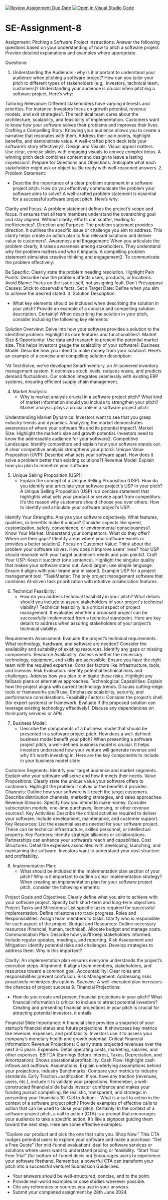 [![Review Assignment Due Date](https://classroom.github.com/assets/deadline-readme-button-22041afd0340ce965d47ae6ef1cefeee28c7c493a6346c4f15d667ab976d596c.svg)](https://classroom.github.com/a/4bgukiqw)
[![Open in Visual Studio Code](https://classroom.github.com/assets/open-in-vscode-2e0aaae1b6195c2367325f4f02e2d04e9abb55f0b24a779b69b11b9e10269abc.svg)](https://classroom.github.com/online_ide?assignment_repo_id=15379914&assignment_repo_type=AssignmentRepo)
# SE-Assignment-8
 Assignment: Pitching a Software Project
 Instructions:
Answer the following questions based on your understanding of how to pitch a software project. Provide detailed explanations and examples where appropriate.

 Questions:

1. Understanding the Audience:
   -why is it important to understand your audience when pitching a software project? How can you tailor your pitch to different types of stakeholders (e.g., investors, technical team, customers)?
Understanding your audience is crucial when pitching a software project. Here’s why:

Tailoring Relevance: Different stakeholders have varying interests and priorities. For instance:
Investors focus on growth potential, revenue models, and exit strategies1.
The technical team cares about the architecture, scalability, and feasibility of implementation.
Customers want to know how your software solves their problems and improves their lives.
Crafting a Compelling Story: Knowing your audience allows you to create a narrative that resonates with them. Address their pain points, highlight benefits, and demonstrate value. A well-crafted pitch deck tells your software’s story effectively2.
Design and Visuals: Visual appeal matters. Use clear, concise slides with engaging visuals to convey complex ideas. A winning pitch deck combines content and design to leave a lasting impression1.
Prepare for Questions and Objections: Anticipate what each stakeholder might ask or object to. Be ready with well-reasoned answers.
2. Problem Statement:
   - Describe the importance of a clear problem statement in a software project pitch. How do you effectively communicate the problem your software aims to solve?
A well-crafted problem statement is essential for a successful software project pitch. Here’s why:

Clarity and Focus: A problem statement defines the project’s scope and focus. It ensures that all team members understand the overarching goal and stay aligned. Without clarity, efforts can scatter, leading to inefficiencies1.
Direction and Purpose: The problem statement provides direction. It outlines the specific issue or challenge you aim to address. This clarity helps create an action plan to find relevant solutions and deliver value to customers1.
Awareness and Engagement: When you articulate the problem clearly, it raises awareness among stakeholders. They understand why the problem matters and who it impacts. A compelling problem statement stimulates creative thinking and engagement2.
To communicate the problem effectively:

Be Specific: Clearly state the problem needing resolution.
Highlight Pain Points: Describe how the problem affects users, products, or locations.
Avoid Blame: Focus on the issue itself, not assigning fault.
Don’t Presuppose Causes: Stick to observable facts.
Set a Target Date: Define when you aim to achieve the desired state3.
3. Solution Description:
   - What key elements should be included when describing the solution in your pitch? Provide an example of a concise and compelling solution description.
   Certainly! When describing the solution in your pitch, consider including the following key elements:

Solution Overview: Delve into how your software provides a solution to the identified problem. Highlight its core features and functionalities1.
Market Size & Opportunity: Use data and research to present the potential market size. This helps investors gauge the scalability of your software1.
Business Model: Describe how you intend to make money from your solution1.
Here’s an example of a concise and compelling solution description:

"At TechSolve, we’ve developed SmartInventory, an AI-powered inventory management system. It optimizes stock levels, reduces waste, and predicts demand fluctuations. Our solution integrates seamlessly with existing ERP systems, ensuring efficient supply chain management. 

4. Market Analysis:
   - Why is market analysis crucial in a software project pitch? What kind of market information should you include to strengthen your pitch?
   Market analysis plays a crucial role in a software project pitch:

Understanding Market Dynamics: Investors want to see that you grasp industry trends and dynamics. Analyzing the market demonstrates awareness of where your software fits and its potential impact1.
Market Size: Highlight the market’s size and growth potential. Investors need to know the addressable audience for your software2.
Competitive Landscape: Identify competitors and explain how your software stands out. A clear competitive analysis strengthens your pitch3.
Unique Value Proposition (UVP): Describe what sets your software apart. How does it solve a problem better than existing solutions?1
Revenue Model: Explain how you plan to monetize your software.

5. Unique Selling Proposition (USP):
   - Explain the concept of a Unique Selling Proposition (USP). How do you identify and articulate your software project's USP in your pitch?
   A Unique Selling Proposition (USP) is a concise statement that highlights what sets your product or service apart from competitors. It’s the reason why customers should choose you over others. How to identify and articulate your software project’s USP:

Identify Your Strengths:
Analyze your software objectively. What features, qualities, or benefits make it unique?
Consider aspects like speed, customization, safety, convenience, or environmental consciousness1.
Know Your Market:
Understand your competitors. What do they offer? Where are their gaps?
Identify areas where your software excels or provides a better solution2.
Focus on Customer Value:
Think about the problem your software solves. How does it improve users’ lives?
Your USP should resonate with your target audience’s needs and pain points1.
Craft Your USP:
Keep it succinct (one sentence).
Highlight the singular quality that makes your software stand out.
Avoid jargon; use simple language.
Ensure it aligns with your brand and mission3.
Example USP for a project management tool: "TaskMaster: The only project management software that combines AI-driven task prioritization with intuitive collaboration features.

6. Technical Feasibility:
   - How do you address technical feasibility in your pitch? What details should you include to assure stakeholders of your project's technical viability?
   Technical feasibility is a critical aspect of project management. It evaluates whether a proposed project can be successfully implemented from a technical standpoint. Here are key details to address when assuring stakeholders of your project’s technical viability:

Requirements Assessment:
Evaluate the project’s technical requirements. What technology, hardware, and software are needed?
Consider the availability and suitability of existing resources.
Identify any gaps or missing components.
Resource Availability:
Assess whether the necessary technology, equipment, and skills are accessible.
Ensure you have the right team with the required expertise.
Consider factors like infrastructure, tools, and licenses.
Risk Evaluation:
Identify potential technical risks and challenges.
Address how you plan to mitigate these risks.
Highlight any fallback plans or alternative approaches.
Technological Capabilities:
Explain how the project aligns with current technology trends.
Discuss cutting-edge tools or frameworks you’ll use.
Emphasize scalability, security, and performance considerations.
Feasibility Factors:
Consider the project’s shell (for expert systems) or framework.
Evaluate if the proposed solution can leverage existing technology effectively1.
Discuss any dependencies on third-party services or APIs.

7. Business Model:
   - Describe the components of a business model that should be presented in a software project pitch. How does a well-defined business model benefit your pitch?
   When presenting a software project pitch, a well-defined business model is crucial. It helps investors understand how your venture will generate revenue and why it’s worth investing in. Here are the key components to include in your business model slide:

Customer Segments:
Identify your target audience and market segments.
Explain who your software will serve and how it meets their needs.
Value Propositions:
Clearly state the unique value your software offers to customers.
Highlight the problem it solves or the benefits it provides.
Channels:
Outline how your software will reach the target customers.
Describe distribution channels, marketing strategies, and sales approaches.
Revenue Streams:
Specify how you intend to make money.
Consider subscription models, one-time purchases, licensing, or other revenue sources1.
Key Activities:
Describe the critical activities required to deliver your software.
Include development, maintenance, and customer support.
Key Resources:
List the essential assets needed for your software project.
These can be technical infrastructure, skilled personnel, or intellectual property.
Key Partners:
Identify strategic alliances or collaborations.
Partnerships can enhance your software’s reach and capabilities.
Cost Structures:
Detail the expenses associated with developing, launching, and maintaining the software.
Investors want to understand your cost structure and profitability.

8. Implementation Plan:
   - What should be included in the implementation plan section of your pitch? Why is it important to outline a clear implementation strategy?
When creating an implementation plan for your software project pitch, consider the following elements:

Project Goals and Objectives:
Clearly define what you aim to achieve with your software project.
Specify both short-term and long-term objectives.
Project Tasks and Milestones:
List specific tasks required for successful implementation.
Define milestones to track progress.
Roles and Responsibilities:
Assign team members to tasks.
Clarify who is responsible for each aspect of the project.
Budget and Resources:
Outline necessary resources (financial, human, technical).
Allocate budget and manage costs.
Communication Plan:
Describe how you’ll keep stakeholders informed.
Include regular updates, meetings, and reporting.
Risk Assessment and Mitigation:
Identify potential risks and challenges.
Develop strategies to address them.
Why is this important?

Clarity: An implementation plan ensures everyone understands the project’s execution steps.
Alignment: It aligns team members, stakeholders, and resources toward a common goal.
Accountability: Clear roles and responsibilities prevent confusion.
Risk Management: Addressing risks proactively minimizes disruptions.
Success: A well-executed plan increases the chances of project success
9. Financial Projections:
   - How do you create and present financial projections in your pitch? What financial information is critical to include to attract potential investors?
Creating and presenting financial projections in your pitch is crucial for attracting potential investors. it entails:

Financial Slide Importance:
A financial slide provides a snapshot of your startup’s financial status and future projections.
It showcases key metrics like revenue, expenses, and profitability.
Investors use it to assess your company’s monetary health and growth potential.
Critical Financial Information:
Revenue Projections: Clearly state projected revenues over the next 3-5 years.
Expenses: Detail operating costs, marketing, salaries, and other expenses.
EBITDA (Earnings Before Interest, Taxes, Depreciation, and Amortization): Shows operational profitability.
Cash Flow: Highlight cash inflows and outflows.
Assumptions: Explain underlying assumptions behind your projections.
Industry Benchmarks: Compare your metrics to industry standards.
Early Traction Justification:
If you have any traction (revenues, users, etc.), include it to validate your projections.
Remember, a well-constructed financial slide builds investor confidence and makes your funding pursuit compelling. Be realistic, transparent, and strategic in presenting your financials
10. Call to Action:
    - What is a call to action in the context of a software project pitch? Provide examples of effective calls to action that can be used to close your pitch.
Certainly! In the context of a software project pitch, a call to action (CTA) is a prompt that encourages your audience to take a specific action. It’s like a signpost guiding them toward the next step. Here are some effective examples:

“Explore our product and pick the one that suits you. Shop Now.”
This CTA nudges potential users to explore your software and make a purchase.
“Get a Free Quote” (for mid-funnel evaluation)
Ideal for software services or solutions where users want to understand pricing or feasibility.
“Start Your Free Trial” (for bottom-of-funnel decision)
Encourages users to experience your software firsthand.
Remember, a powerful CTA can transform your pitch into a successful venture!
 Submission Guidelines:
- Your answers should be well-structured, concise, and to the point.
- Provide real-world examples or case studies wherever possible.
- Cite any references or sources you use in your answers.
- Submit your completed assignment by 28th June 2024.


